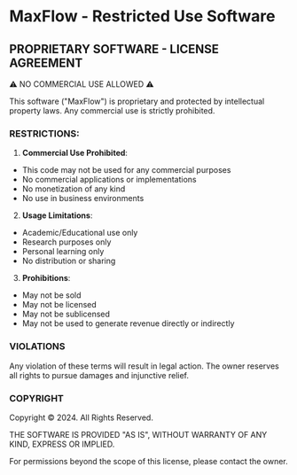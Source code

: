 # MaxFlow - Restricted Use Software

## PROPRIETARY SOFTWARE - LICENSE AGREEMENT

⚠️ NO COMMERCIAL USE ALLOWED ⚠️

This software ("MaxFlow") is proprietary and protected by intellectual property laws. Any commercial use is strictly prohibited.

### RESTRICTIONS:

1. **Commercial Use Prohibited**: 
  - This code may not be used for any commercial purposes
  - No commercial applications or implementations
  - No monetization of any kind
  - No use in business environments

2. **Usage Limitations**:
  - Academic/Educational use only
  - Research purposes only
  - Personal learning only
  - No distribution or sharing

3. **Prohibitions**:
  - May not be sold
  - May not be licensed
  - May not be sublicensed 
  - May not be used to generate revenue directly or indirectly

### VIOLATIONS

Any violation of these terms will result in legal action. The owner reserves all rights to pursue damages and injunctive relief.

### COPYRIGHT 

Copyright © 2024. All Rights Reserved.

THE SOFTWARE IS PROVIDED "AS IS", WITHOUT WARRANTY OF ANY KIND, EXPRESS OR IMPLIED.

For permissions beyond the scope of this license, please contact the owner.

